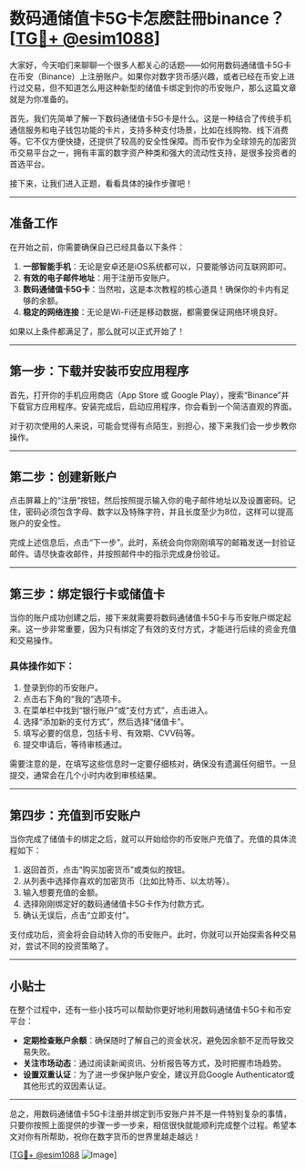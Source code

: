 # 数码通储值卡5G卡怎麽註冊binance？[[TG💪+ @esim1088](https://t.me/s/esim1088)]

大家好，今天咱们来聊聊一个很多人都关心的话题——如何用数码通储值卡5G卡在币安（Binance）上注册账户。如果你对数字货币感兴趣，或者已经在币安上进行过交易，但不知道怎么用这种新型的储值卡绑定到你的币安账户，那么这篇文章就是为你准备的。

首先，我们先简单了解一下数码通储值卡5G卡是什么。这是一种结合了传统手机通信服务和电子钱包功能的卡片，支持多种支付场景，比如在线购物、线下消费等。它不仅方便快捷，还提供了较高的安全性保障。而币安作为全球领先的加密货币交易平台之一，拥有丰富的数字资产种类和强大的流动性支持，是很多投资者的首选平台。

接下来，让我们进入正题，看看具体的操作步骤吧！

---

## 准备工作

在开始之前，你需要确保自己已经具备以下条件：

1. **一部智能手机**：无论是安卓还是iOS系统都可以，只要能够访问互联网即可。
2. **有效的电子邮件地址**：用于注册币安账户。
3. **数码通储值卡5G卡**：当然啦，这是本次教程的核心道具！确保你的卡内有足够的余额。
4. **稳定的网络连接**：无论是Wi-Fi还是移动数据，都需要保证网络环境良好。

如果以上条件都满足了，那么就可以正式开始了！

---

## 第一步：下载并安装币安应用程序

首先，打开你的手机应用商店（App Store 或 Google Play），搜索“Binance”并下载官方应用程序。安装完成后，启动应用程序，你会看到一个简洁直观的界面。

对于初次使用的人来说，可能会觉得有点陌生，别担心，接下来我们会一步步教你操作。

---

## 第二步：创建新账户

点击屏幕上的“注册”按钮，然后按照提示输入你的电子邮件地址以及设置密码。记住，密码必须包含字母、数字以及特殊字符，并且长度至少为8位，这样可以提高账户的安全性。

完成上述信息后，点击“下一步”。此时，系统会向你刚刚填写的邮箱发送一封验证邮件。请尽快查收邮件，并按照邮件中的指示完成身份验证。

---

## 第三步：绑定银行卡或储值卡

当你的账户成功创建之后，接下来就需要将数码通储值卡5G卡与币安账户绑定起来。这一步非常重要，因为只有绑定了有效的支付方式，才能进行后续的资金充值和交易操作。

### 具体操作如下：

1. 登录到你的币安账户。
2. 点击右下角的“我的”选项卡。
3. 在菜单栏中找到“银行账户”或“支付方式”，点击进入。
4. 选择“添加新的支付方式”，然后选择“储值卡”。
5. 填写必要的信息，包括卡号、有效期、CVV码等。
6. 提交申请后，等待审核通过。

需要注意的是，在填写这些信息时一定要仔细核对，确保没有遗漏任何细节。一旦提交，通常会在几个小时内收到审核结果。

---

## 第四步：充值到币安账户

当你完成了储值卡的绑定之后，就可以开始给你的币安账户充值了。充值的具体流程如下：

1. 返回首页，点击“购买加密货币”或类似的按钮。
2. 从列表中选择你喜欢的加密货币（比如比特币、以太坊等）。
3. 输入想要充值的金额。
4. 选择刚刚绑定好的数码通储值卡5G卡作为付款方式。
5. 确认无误后，点击“立即支付”。

支付成功后，资金将会自动转入你的币安账户。此时，你就可以开始探索各种交易对，尝试不同的投资策略了。

---

## 小贴士

在整个过程中，还有一些小技巧可以帮助你更好地利用数码通储值卡5G卡和币安平台：

- **定期检查账户余额**：确保随时了解自己的资金状况，避免因余额不足而导致交易失败。
- **关注市场动态**：通过阅读新闻资讯、分析报告等方式，及时把握市场趋势。
- **设置双重认证**：为了进一步保护账户安全，建议开启Google Authenticator或其他形式的双因素认证。

---

总之，用数码通储值卡5G卡注册并绑定到币安账户并不是一件特别复杂的事情，只要你按照上面提供的步骤一步一步来，相信很快就能顺利完成整个过程。希望本文对你有所帮助，祝你在数字货币的世界里越走越远！

[[TG💪+ @esim1088](https://t.me/s/esim1088) ![Image](https://i.postimg.cc/4NQfJmqS/Snipaste-2025-05-13-00-14-12.png)]